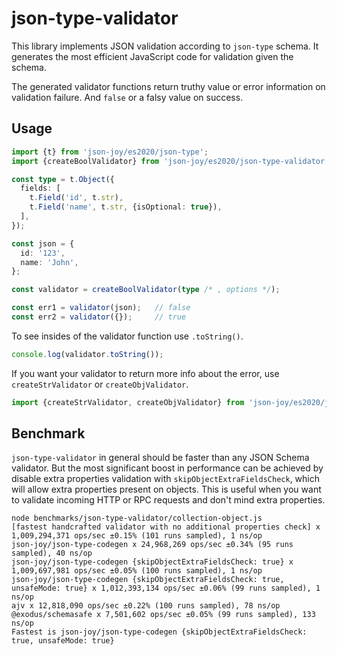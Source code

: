 # json-type-validator

This library implements JSON validation according to `json-type` schema. It
generates the most efficient JavaScript code for validation given the schema.

The generated validator functions return truthy value or error information on
validation failure. And `false` or a falsy value on success.


## Usage

```ts
import {t} from 'json-joy/es2020/json-type';
import {createBoolValidator} from 'json-joy/es2020/json-type-validator';

const type = t.Object({
  fields: [
    t.Field('id', t.str),
    t.Field('name', t.str, {isOptional: true}),
  ],
});

const json = {
  id: '123',
  name: 'John',
};

const validator = createBoolValidator(type /* , options */);

const err1 = validator(json);   // false
const err2 = validator({});     // true
```

To see insides of the validator function use `.toString()`.

```ts
console.log(validator.toString());
```

If you want your validator to return more info about the error, use
`createStrValidator` or `createObjValidator`.

```ts
import {createStrValidator, createObjValidator} from 'json-joy/es2020/json-type-validator';
```


## Benchmark

`json-type-validator` in general should be faster than any JSON Schema
validator. But the most significant boost in performance can be achieved by
disable extra properties validation with `skipObjectExtraFieldsCheck`, which
will allow extra properties present on objects. This is useful when you want
to validate incoming HTTP or RPC requests and don't mind extra properties.

```
node benchmarks/json-type-validator/collection-object.js
[fastest handcrafted validator with no additional properties check] x 1,009,294,371 ops/sec ±0.15% (101 runs sampled), 1 ns/op
json-joy/json-type-codegen x 24,968,269 ops/sec ±0.34% (95 runs sampled), 40 ns/op
json-joy/json-type-codegen {skipObjectExtraFieldsCheck: true} x 1,009,697,981 ops/sec ±0.05% (100 runs sampled), 1 ns/op
json-joy/json-type-codegen {skipObjectExtraFieldsCheck: true, unsafeMode: true} x 1,012,393,134 ops/sec ±0.06% (99 runs sampled), 1 ns/op
ajv x 12,818,090 ops/sec ±0.22% (100 runs sampled), 78 ns/op
@exodus/schemasafe x 7,501,602 ops/sec ±0.05% (99 runs sampled), 133 ns/op
Fastest is json-joy/json-type-codegen {skipObjectExtraFieldsCheck: true, unsafeMode: true}
```
